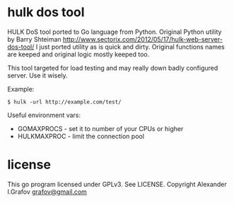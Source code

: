 hulk dos tool
=============

HULK DoS tool ported to Go language from Python. 
Original Python utility by Barry Shteiman http://www.sectorix.com/2012/05/17/hulk-web-server-dos-tool/
I just ported utility as is quick and dirty. Original functions names are keeped and original logic mostly keeped too.

This tool targeted for load testing and may really down badly configured server. Use it wisely.

Example:

    $ hulk -url http://example.com/test/

Useful environment vars:

* GOMAXPROCS - set it to number of your CPUs or higher
* HULKMAXPROC - limit the connection pool

license
=======

This go program licensed under GPLv3. See LICENSE.
Copyright Alexander I.Grafov <grafov@gmail.com>

 